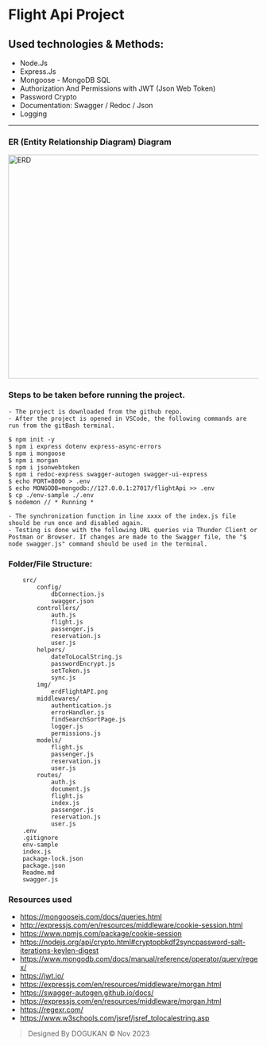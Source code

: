 # Flight Api Project

## Used technologies & Methods:
* Node.Js
* Express.Js
* Mongoose - MongoDB SQL
* Authorization And Permissions with JWT (Json Web Token)
* Password Crypto
* Documentation: Swagger / Redoc / Json
* Logging
-----

### ER (Entity Relationship Diagram) Diagram
<img src="./src/img/erdPizzaAPI.png" width="650" height="450" alt="ERD"></img> 

### Steps to be taken before running the project.

```
- The project is downloaded from the github repo.
- After the project is opened in VSCode, the following commands are run from the gitBash terminal.

$ npm init -y
$ npm i express dotenv express-async-errors
$ npm i mongoose
$ npm i morgan
$ npm i jsonwebtoken
$ npm i redoc-express swagger-autogen swagger-ui-express
$ echo PORT=8000 > .env
$ echo MONGODB=mongodb://127.0.0.1:27017/flightApi >> .env
$ cp ./env-sample ./.env
$ nodemon // * Running *

- The synchronization function in line xxxx of the index.js file should be run once and disabled again.
- Testing is done with the following URL queries via Thunder Client or Postman or Browser. If changes are made to the Swagger file, the "$ node swagger.js" command should be used in the terminal.
```

### Folder/File Structure:

```
    src/
        config/
            dbConnection.js
            swagger.json
        controllers/
            auth.js
            flight.js
            passenger.js
            reservation.js
            user.js
        helpers/
            dateToLocalString.js
            passwordEncrypt.js
            setToken.js
            sync.js
        img/
            erdFlightAPI.png
        middlewares/
            authentication.js
            errorHandler.js
            findSearchSortPage.js
            logger.js
            permissions.js
        models/
            flight.js
            passenger.js
            reservation.js
            user.js
        routes/
            auth.js
            document.js
            flight.js
            index.js
            passenger.js
            reservation.js
            user.js
    .env
    .gitignore
    env-sample
    index.js
    package-lock.json
    package.json    
    Readme.md
    swagger.js
```
### Resources used
* https://mongoosejs.com/docs/queries.html
* http://expressjs.com/en/resources/middleware/cookie-session.html
* https://www.npmjs.com/package/cookie-session
* https://nodejs.org/api/crypto.html#cryptopbkdf2syncpassword-salt-iterations-keylen-digest
* https://www.mongodb.com/docs/manual/reference/operator/query/regex/
* https://jwt.io/
* https://expressjs.com/en/resources/middleware/morgan.html
* https://swagger-autogen.github.io/docs/
* https://expressjs.com/en/resources/middleware/morgan.html
* https://regexr.com/
* https://www.w3schools.com/jsref/jsref_tolocalestring.asp

> Designed By DOGUKAN © Nov 2023